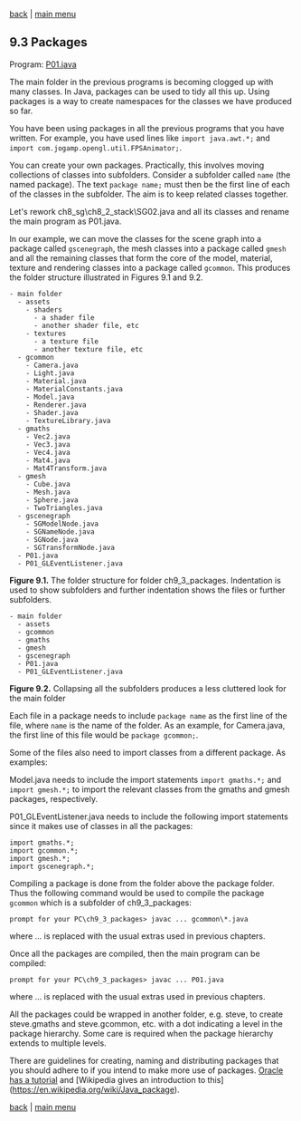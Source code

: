 [back](ch9.md) | [main menu](../README.md)
 
## 9.3 Packages

Program: [P01.java](/ch9_extras/ch9_3_packages)

The main folder in the previous programs is becoming clogged up with many classes. In Java, packages can be used to tidy all this up. Using packages is a way to create namespaces for the classes we have produced so far. 

You have been using packages in all the previous programs that you have written. For example, you have used lines like `import java.awt.*;` and `import com.jogamp.opengl.util.FPSAnimator;`. 

You can create your own packages. Practically, this involves moving collections of classes into subfolders. Consider a subfolder called `name` (the named package). The text `package name;` must then be the first line of each of the classes in the subfolder. The aim is to keep related classes together. 

Let's rework ch8_sg\ch8_2_stack\SG02.java and all its classes and rename the main program as P01.java.

In our example, we can move the classes for the scene graph into a package called `gscenegraph`, the mesh classes into a package called `gmesh` and all the remaining classes that form the core of the model, material, texture and rendering classes into a package called `gcommon`. This produces the folder structure illustrated in Figures 9.1 and 9.2. 

```
- main folder
  - assets
    - shaders
      - a shader file
      - another shader file, etc
    - textures
      - a texture file
      - another texture file, etc
  - gcommon
    - Camera.java
    - Light.java
    - Material.java
    - MaterialConstants.java
    - Model.java
    - Renderer.java
    - Shader.java
    - TextureLibrary.java
  - gmaths
    - Vec2.java
    - Vec3.java
    - Vec4.java
    - Mat4.java
    - Mat4Transform.java
  - gmesh
    - Cube.java
    - Mesh.java
    - Sphere.java
    - TwoTriangles.java
  - gscenegraph
    - SGModelNode.java
    - SGNameNode.java
    - SGNode.java
    - SGTransformNode.java
  - P01.java
  - P01_GLEventListener.java
```

**Figure 9.1.** The folder structure for folder ch9_3_packages. Indentation is used to show subfolders and further indentation shows the files or further subfolders.

```
- main folder
  - assets
  - gcommon
  - gmaths
  - gmesh
  - gscenegraph
  - P01.java
  - P01_GLEventListener.java
```

**Figure 9.2.** Collapsing all the subfolders produces a less cluttered look for the main folder

Each file in a package needs to include `package name` as the first line of the file, where `name` is the name of the folder. As an example, for Camera.java, the first line of this file would be `package gcommon;`.

Some of the files also need to import classes from a different package. As examples:

Model.java needs to include the import statements `import gmaths.*;` and `import gmesh.*;` to import the relevant classes from the gmaths and gmesh packages, respectively.

P01_GLEventListener.java needs to include the following import statements since it makes use of classes in all the packages:

```
import gmaths.*;
import gcommon.*;
import gmesh.*;
import gscenegraph.*;
```

Compiling a package is done from the folder above the package folder. Thus the following command would be used to compile the package `gcommon` which is a subfolder of ch9_3_packages:

```
prompt for your PC\ch9_3_packages> javac ... gcommon\*.java
```

where ... is replaced with the usual extras used in previous chapters.

Once all the packages are compiled, then the main program can be compiled:

```
prompt for your PC\ch9_3_packages> javac ... P01.java
```

where ... is replaced with the usual extras used in previous chapters.

All the packages could be wrapped in another folder, e.g. steve, to create steve.gmaths and steve.gcommon, etc. with a dot indicating a level in the package hierarchy. Some care is required when the package hierarchy extends to multiple levels.

There are guidelines for creating, naming and distributing packages that you should adhere to if you intend to make more use of packages. [Oracle has a tutorial](https://docs.oracle.com/javase/tutorial/java/package/index.html) and [Wikipedia gives an introduction to this] (https://en.wikipedia.org/wiki/Java_package).

[back](ch9.md) | [main menu](../README.md)
